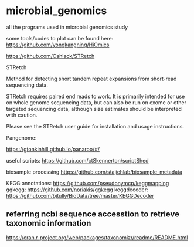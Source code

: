 # microbial_genomics
all the programs used in microbial genomics study

some tools/codes to plot can be found here:
https://github.com/yongkangning/HiOmics

https://github.com/Oshlack/STRetch

STRetch

Method for detecting short tandem repeat expansions from short-read sequencing data.

STRetch requires paired end reads to work. It is primarily intended for use on whole genome sequencing data, but can also be run on exome or other targeted sequencing data, although size estimates should be interpreted with caution.

Please see the STRetch user guide for installation and usage instructions.


Pangenome:

https://gtonkinhill.github.io/panaroo/#/


useful scripts:
https://github.com/ctSkennerton/scriptShed

biosample processing
https://github.com/stajichlab/biosample_metadata


KEGG annotations:
https://github.com/pseudonymcp/keggmapping   
ggkegg: https://github.com/noriakis/ggkegg
keggdecoder: https://github.com/bjtully/BioData/tree/master/KEGGDecoder

###
## referring ncbi sequence accesstion to retrieve taxonomic information
https://cran.r-project.org/web/packages/taxonomizr/readme/README.html
